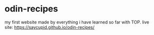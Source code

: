 # odin-recipes
my first website made by everything i have learned so far with TOP.
live site: https://saycupid.github.io/odin-recipes/
